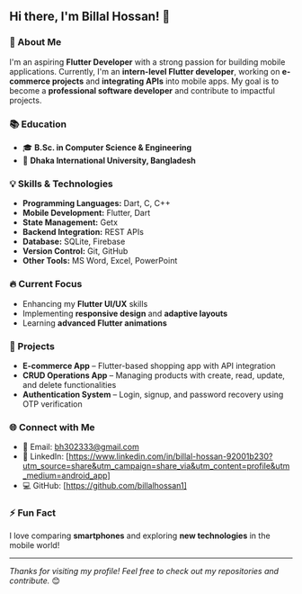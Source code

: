 ## Hi there, I'm Billal Hossan! 👋

### 🚀 About Me
I'm an aspiring **Flutter Developer** with a strong passion for building mobile applications. Currently, I'm an **intern-level Flutter developer**, working on **e-commerce projects** and **integrating APIs** into mobile apps. My goal is to become a **professional software developer** and contribute to impactful projects.

### 📚 Education
- 🎓 **B.Sc. in Computer Science & Engineering**
- 🏫 **Dhaka International University, Bangladesh**

### 💡 Skills & Technologies
- **Programming Languages:** Dart, C, C++
- **Mobile Development:** Flutter, Dart
- **State Management:** Getx
- **Backend Integration:** REST APIs
- **Database:** SQLite, Firebase
- **Version Control:** Git, GitHub
- **Other Tools:** MS Word, Excel, PowerPoint

### 🔥 Current Focus
- Enhancing my **Flutter UI/UX** skills
- Implementing **responsive design** and **adaptive layouts**
- Learning **advanced Flutter animations**

### 📌 Projects
- **E-commerce App** – Flutter-based shopping app with API integration
- **CRUD Operations App** – Managing products with create, read, update, and delete functionalities
- **Authentication System** – Login, signup, and password recovery using OTP verification

### 🌐 Connect with Me
- 📧 Email: [bh302333@gmail.com](flutterbillal.com)
- 🔗 LinkedIn: [https://www.linkedin.com/in/billal-hossan-92001b230?utm_source=share&utm_campaign=share_via&utm_content=profile&utm_medium=android_app]
- 💻 GitHub: [https://github.com/billalhossan1]

### ⚡ Fun Fact
I love comparing **smartphones** and exploring **new technologies** in the mobile world!

---

_Thanks for visiting my profile! Feel free to check out my repositories and contribute._ 😊
